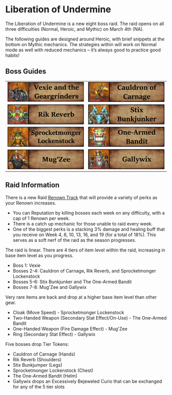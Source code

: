 # Liberation of Undermine

The Liberation of Undermine is a new eight boss raid. The raid opens on all three difficulties (Normal, Heroic, and Mythic) on March 4th (NA).

The following guides are designed around Heroic, with brief snippets at the bottom on Mythic mechanics.  The strategies within will work on Normal mode as well with reduced mechanics – it’s always good to practice good habits!

## Boss Guides
|  |  | 
| --- | --- | 
| [![](.\images\1Vexie.png)](./vexie) | [![](.\images\2Carnage.png)](./cauldron-of-carnage) | 
| [![](.\images\3Rik.png)](./rik-reverb) | [![](.\images\4Stix.png)](./stix-bunkjunker) | 
| [![](.\images\5Sprocket.png)](./sprocketmonger-lockenstock) | [![](.\images\6OneArmed.png)](./one-armed-bandit) | 
| [![](.\images\7MugZee.png)](./mugzee) | [![](.\images\8Gallywix.png)](./gallywix) | 


## Raid Information
There is a new Raid [Renown Track](https://www.wowhead.com/guide/raids/liberation-of-undermine/gallagio-loyalty-rewards-club) that will provide a variety of perks as your Renown increases.  
- You can Reputation by killing bosses each week on any difficulty, with a cap of 1 Renown per week.  
- There is a catch up mechanic for those unable to raid every week. 
- One of the biggest perks is a stacking 3% damage and healing buff that you receive on Week 4, 6, 10, 13, 16, and 19 (for a total of 18%).  This serves as a soft nerf of the raid as the season progresses.

The raid is linear. There are 4 tiers of item level within the raid, increasing in base item level as you progress.
- Boss 1: Vexie
- Bosses 2-4: Cauldron of Carnage, Rik Reverb, and Sprocketmonger Lockenstock
- Bosses 5-6: Stix Bunkjunker and The One-Armed Bandit
- Bosses 7-8: Mug'Zee and Gallywix

Very rare items are back and drop at a higher base item level than other gear.
- Cloak (Move Speed) - Sprocketmonger Lockenstock
- Two-Handed Weapon (Secondary Stat Effect/On-Use) - The One-Armed Bandit
- One-Handed Weapon (Fire Damage Effect) - Mug'Zee
- Ring (Secondary Stat Effect) - Gallywix

Five bosses drop Tier Tokens:
- Cauldron of Carnage (Hands)
- Rik Reverb (Shoulders)
- Stix Bunkjumper (Legs)
- Sprocketmonger Lockenstock (Chest)
- The One-Armed Bandit (Helm)
- Gallywix drops an Excessively Bejeweled Curio that can be exchanged for any of the 5 tier slots